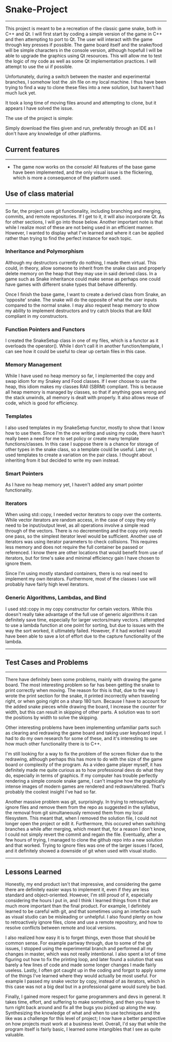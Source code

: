# Snake-Project

-----


This project is meant to be a recreation of the classic game snake, both in C++ and Qt. I will first start by coding a simple version of the
game in C++ and then attempting to port to Qt. The user will interact with the game through key presses if possible. The game board itself
and the snake/food will be simple characters in the console version, although hopefull I will be able to upgrade the graphics using Qt
resources. This will allow me to test the logic of my code as well as some Qt implementation practices. I will attempt to use the ui if
possible.

Unfortunately, during a switch between the master and experimental branches, I somehow lost the .sln file on my local machine. I thus have been trying to find a way to clone these files into a new solution, but haven't had much luck yet.

It took a long time of moving files around and attempting to clone, but it appears I have solved the issue.  

The use of the project is simple:

Simply download the files given and run, preferably through an IDE as I don't have any knowledge of other platforms.

## Current features
--------
- The game now works on the console! All features of the base game have been implemented, and the only visual issue is the flickering, which is more a consequence of the platform used.

## Use of class material
--------
  So far, the project uses git functionality, including branching and merging, commits, and remote repositories. If I get to it, it will also incorporate Qt. As for other sections, I will go into those below. Another important note is that while I realize most of these are not being used in an efficient manner. However, I wanted to display what I've learned and where it can be applied rather than trying to find the perfect instance for each topic.

### Inheritance and Polymorphism
  Although my destructors currently do nothing, I made them virtual. This could, in theory, allow someone to inherit from the snake class
and properly delete memory on the heap that they may use in said derived class. In a game such as Snake inheritance could make sense as
perhaps one could have games with different snake types that behave differently.

  Once I finish the base game, I want to create a derived class from Snake, an 'opposite' snake. The snake will do the opposite of what the user inputs compared to the normal snake. I may also request heap memory to show my ability to implement destructors and try catch blocks that are RAII compliant in my constructors.

### Function Pointers and Functors
  I created the SnakeSetup class in one of my files, which is a functor as it overloads the operator(). While I don't call it in another function/template, I can see how it could be useful to clear up certain files in this case. 

### Memory Management
  While I have used no heap memory so far, I implemented the copy and swap idiom for my Snakey and Food classes. If I ever choose to use 
the heap, this idiom makes my classes RAII (SBRM) compliant. This is because all heap memory is managed by classes, so that if anything 
goes wrong and the stack unwinds, all memory is dealt with properly. It also allows reuse of code, which is good for efficiency.

### Templates
  I also used templates in my SnakeSetup functor, mostly to show that I know how to use them. Since I'm the one writing and using my code, there hasn't really been a need for me to set policy or create many template functions/classes. In this case I suppose there is a chance for storage of other types in the snake class, so a template could be useful.
Later on, I used templates to create a variation on the pair class. I thought about inheriting from it but decided to write my own instead. 

### Smart Pointers
  As I have no heap memory yet, I haven't added any smart pointer functionality. 

### Iterators
  When using std::copy, I needed vector iterators to copy over the contents. While vector iterators are random access, in the case of copy
they only need to be input/output level, as all operations involve a simple read through of the vectors. There is no decrementing and 
the copy only needs one pass, so the simplest iterator level would be sufficient.
  Another use of iterators was using iterator parameters to check collisions. This requires less memory and does not require the full container be passed or referenced. I know there are other locations that would benefit from use of iterators, but for time's sake and minimal efficiency gain I have chosen to ignore them.

  Since I'm using mostly standard containers, there is no real need to implement my own iterators. Furthermore, most of the classes I use will probably have fairly high level iterators.

### Generic Algorithms, Lambdas, and Bind
  I used std::copy in my copy constructor for certain vectors. While this doesn't really take advantage of the full use of generic 
algorithms it can definitely save time, especially for larger vectors/many vectors.
  I attempted to use a lambda function at one point for sorting, but due to issues with the way the sort worked, it ultimately failed. However, if it had worked I would have been able to save a lot of effort due to the capture functionality of the lambda.

----------
## Test Cases and Problems
----------
  There have definitely been some problems, mainly with drawing the game board. The most interesting problem so far has been getting the snake to print correctly when moving. The reason for this is that, due to the way I wrote the print section for the snake, it printed incorrectly when traveling right, or when going right on a sharp 180 turn. Because I have to account for the added snake pieces while drawing the board, I increase the counter for width, but this can result in skipping of other parts. A solution was to sort the positions by width to solve the skipping.
  
  Other interesting problems have been implementing unfamiliar parts such as clearing and redrawing the game board and taking user keyboard input. I had to do my own research for some of these, and it's interesting to see how much other functionality there is to C++.
  
  I'm still looking for a way to fix the problem of the screen flicker due to the redrawing, although perhaps this has more to do with the size of the game board or complexity of the program. As a video game player myself, it has definitely made me quite curious as to how professional devs do what they do, especially in terms of graphics. If my computer has trouble perfectly rendering a simple console snake game, I can't imagine how the graphically intense images of modern games are rendered and redrawn/altered. That's probably the coolest insight I've had so far.
  
  Another massive problem was git, surprisingly. In trying to retroactively ignore files and remove them from the repo as suggested in the syllabus, the removal from git simultaneously removed them from my local filesystem. This meant that, when I removed the solution file, I could not longer open the project or edit it. Furthermore, this occured when switching branches a while after merging, which meant that, for a reason I don't know, I could not simply revert the commit and regain the file. Eventually, after a few hours of trying, I managed to clone the github repo into a new solution and that worked. Trying to ignore files was one of the larger issues I faced, and it definitely showed a downside of git when used with visual studio.

-------
## Lessons Learned
  Honestly, my end product isn't that impressive, and considering the game there are definitely easier ways to implement it, even if they are less standard and object-oriented. However, I'm still proud of it, especially considering the hours I put in, and I think I learned things from it that are much more important than the final product. For example, I definitely learned to be careful with git, and that sometimes using an interface such as visual studio can be misleading or unhelpful. I also found plenty on how to retroactively ignore files, clone and use a remote repository, and how to resolve conflicts between remote and local versions. 
  
  I also realized how easy it is to forget things, even those that should be common sense. For example partway through, due to some of the git issues, I stopped using the experimental branch and performed all my changes in master, which was not really intentional. I also spent a lot of time figuring out how to fix the printing loop, and later found a solution that was barely a few lines of code and made some longer changes I made fairly useless. Lastly, I often got caught up in the coding and forgot to apply some of the things I've learned where they would actually be most useful. For example I passed my snake vector by copy, instead of as iterators, which in this case was not a big deal but in a professional game would surely be bad. 
  
  Finally, I gained more respect for game programmers and devs in general. It takes time, effort, and suffering to make something, and then you have to turn right back around and fix all the bugs you picked up along the way. Synthesizing the knowledge of what and when to use techniques and the like was a challenge for this level of project; I now have a better perspective on how projects must work at a business level. Overall, I'd say that while the program itself is fairly basic, I learned some intangibles that I see as quite valuable.
